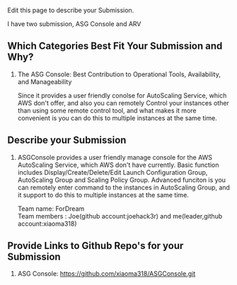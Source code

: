 Edit this page to describe your Submission.

I have two submission, ASG Console and ARV 

## Which Categories Best Fit Your Submission and Why?

1. The ASG Console: Best Contribution to Operational Tools, Availability, and Manageability
   
   Since it provides a user friendly conolse for AutoScaling Service, which AWS don't offer, and also you can remotely
   Control your instances other than using some remote control tool, and what makes it more convenient is you can do 
   this to multiple instances at the same time.



## Describe your Submission
1. ASGConsole provides a user friendly manage console for the AWS AutoScaling Service, which AWS don't have currently.
Basic function includes Display/Create/Delete/Edit Launch Configuration Group, AutoScaling Group and Scaling Policy 
Group. Advanced funciton is you can remotely enter command to the instances in AutoScaling Group, and it support to do 
this to multiple instances at the same time. 

   Team name: ForDream<br>
   Team members : Joe(github account:joehack3r) and me(leader,github account:xiaoma318)


## Provide Links to Github Repo's for your Submission
1. ASG Console: https://github.com/xiaoma318/ASGConsole.git
